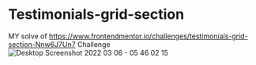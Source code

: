 # Testimonials-grid-section
MY solve of https://www.frontendmentor.io/challenges/testimonials-grid-section-Nnw6J7Un7 Challenge
![Desktop Screenshot 2022 03 06 - 05 46 02 15](https://user-images.githubusercontent.com/62439402/156908425-908967a6-056a-4e2f-bd29-1e816bf7914e.png)
